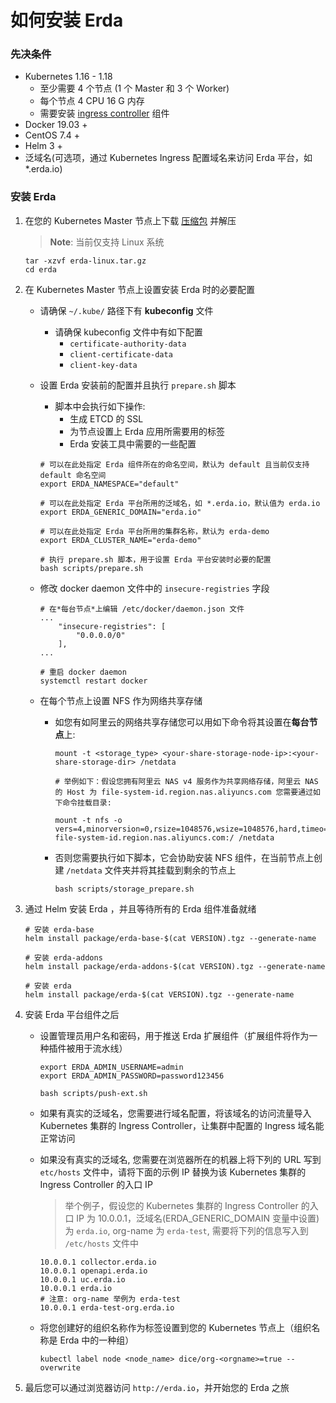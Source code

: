 # 如何安装 Erda 

### 先决条件

- Kubernetes 1.16 - 1.18
  - 至少需要 4 个节点 (1 个 Master 和 3 个 Worker)
  - 每个节点 4 CPU 16 G 内存
  - 需要安装 [ingress controller](https://kubernetes.io/zh/docs/concepts/services-networking/ingress-controllers/) 组件
- Docker 19.03 +
- CentOS 7.4 +
- Helm 3 +
- 泛域名(可选项，通过 Kubernetes Ingress 配置域名来访问 Erda 平台，如 *.erda.io)

### 安装 Erda

1. 在您的 Kubernetes Master 节点上下载 [压缩包](https://github.com/erda-project/erda/releases) 并解压
	
   > **Note**: 当前仅支持 Linux 系统
   
   ```shell
   tar -xzvf erda-linux.tar.gz
   cd erda
   ```

2. 在 Kubernetes Master 节点上设置安装 Erda 时的必要配置

   - 请确保 `~/.kube/` 路径下有 **kubeconfig** 文件
      - 请确保 kubeconfig 文件中有如下配置
      	- `certificate-authority-data`
      	- `client-certificate-data`
      	- `client-key-data`
      
   - 设置 Erda 安装前的配置并且执行 `prepare.sh` 脚本
   
     - 脚本中会执行如下操作:
       - 生成 ETCD 的 SSL
       - 为节点设置上 Erda 应用所需要用的标签
       - Erda 安装工具中需要的一些配置
   
     ```shell
     # 可以在此处指定 Erda 组件所在的命名空间，默认为 default 且当前仅支持 default 命名空间
     export ERDA_NAMESPACE="default"
     
     # 可以在此处指定 Erda 平台所用的泛域名，如 *.erda.io，默认值为 erda.io
     export ERDA_GENERIC_DOMAIN="erda.io"
     
     # 可以在此处指定 Erda 平台所用的集群名称，默认为 erda-demo
     export ERDA_CLUSTER_NAME="erda-demo"
     
     # 执行 prepare.sh 脚本，用于设置 Erda 平台安装时必要的配置
     bash scripts/prepare.sh
     ```

   - 修改 docker daemon 文件中的 `insecure-registries` 字段
   
      ```shell
      # 在*每台节点*上编辑 /etc/docker/daemon.json 文件
      ...
          "insecure-registries": [
              "0.0.0.0/0"
          ],
      ...
      
      # 重启 docker daemon
      systemctl restart docker
      ```
   
   - 在每个节点上设置 NFS 作为网络共享存储
   
      - 如您有如阿里云的网络共享存储您可以用如下命令将其设置在**每台节点**上:
      
        ```shell
        mount -t <storage_type> <your-share-storage-node-ip>:<your-share-storage-dir> /netdata
        
        # 举例如下：假设您拥有阿里云 NAS v4 服务作为共享网络存储，阿里云 NAS 的 Host 为 file-system-id.region.nas.aliyuncs.com 您需要通过如下命令挂载目录:
        
        mount -t nfs -o vers=4,minorversion=0,rsize=1048576,wsize=1048576,hard,timeo=600,retrans=2,noresvport file-system-id.region.nas.aliyuncs.com:/ /netdata  
        ```
   
      - 否则您需要执行如下脚本，它会协助安装 NFS 组件，在当前节点上创建 `/netdata` 文件夹并将其挂载到剩余的节点上

        ```shell
        bash scripts/storage_prepare.sh
        ```

3. 通过 Helm 安装 Erda ，并且等待所有的 Erda 组件准备就绪

   ```shell
   # 安装 erda-base
   helm install package/erda-base-$(cat VERSION).tgz --generate-name
   
   # 安装 erda-addons
   helm install package/erda-addons-$(cat VERSION).tgz --generate-name
   
   # 安装 erda
   helm install package/erda-$(cat VERSION).tgz --generate-name
   ```

4. 安装 Erda 平台组件之后
    
   - 设置管理员用户名和密码，用于推送 Erda 扩展组件（扩展组件将作为一种插件被用于流水线）

     ```shell
     export ERDA_ADMIN_USERNAME=admin
     export ERDA_ADMIN_PASSWORD=password123456
     
     bash scripts/push-ext.sh
     ```
  
   - 如果有真实的泛域名，您需要进行域名配置，将该域名的访问流量导入 Kubernetes 集群的 Ingress Controller，让集群中配置的 Ingress 域名能正常访问
    
   - 如果没有真实的泛域名, 您需要在浏览器所在的机器上将下列的 URL 写到 `etc/hosts` 文件中，请将下面的示例 IP 替换为该 Kubernetes 集群的 Ingress Controller 的入口 IP

     > 举个例子，假设您的 Kubernetes 集群的 Ingress Controller 的入口 IP 为 10.0.0.1，泛域名(ERDA_GENERIC_DOMAIN 变量中设置)为 `erda.io`, org-name 为 `erda-test`, 需要将下列的信息写入到 `/etc/hosts` 文件中

     ```shell
     10.0.0.1 collector.erda.io
     10.0.0.1 openapi.erda.io
     10.0.0.1 uc.erda.io
     10.0.0.1 erda.io
     # 注意: org-name 举例为 erda-test
     10.0.0.1 erda-test-org.erda.io
     ```
     
   - 将您创建好的组织名称作为标签设置到您的 Kubernetes 节点上（组织名称是 Erda 中的一种组）

     ```shell
     kubectl label node <node_name> dice/org-<orgname>=true --overwrite
     ```

5. 最后您可以通过浏览器访问 `http://erda.io`，并开始您的 Erda 之旅